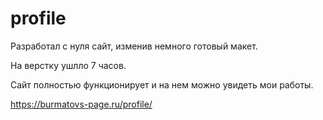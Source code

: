 # profile

Разработал с нуля сайт, изменив немного готовый макет.

На верстку ушлло 7 часов.

Сайт полностью функционирует и на нем можно увидеть мои работы. 

https://burmatovs-page.ru/profile/
